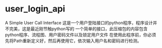 # user_login_api
A Simple User Call Interface 
这是一个用户登陆接口的python程序，程序设计并不完美，这是最近刚节触python写的
一个简单的接口，此压缩包的内容包含python程序、流程图、用户密码文件以及锁定用户文件
在使用此程序前，你必须先将Path重新定义好，然后再使用它，依次输入用户名和密码进行检测。
